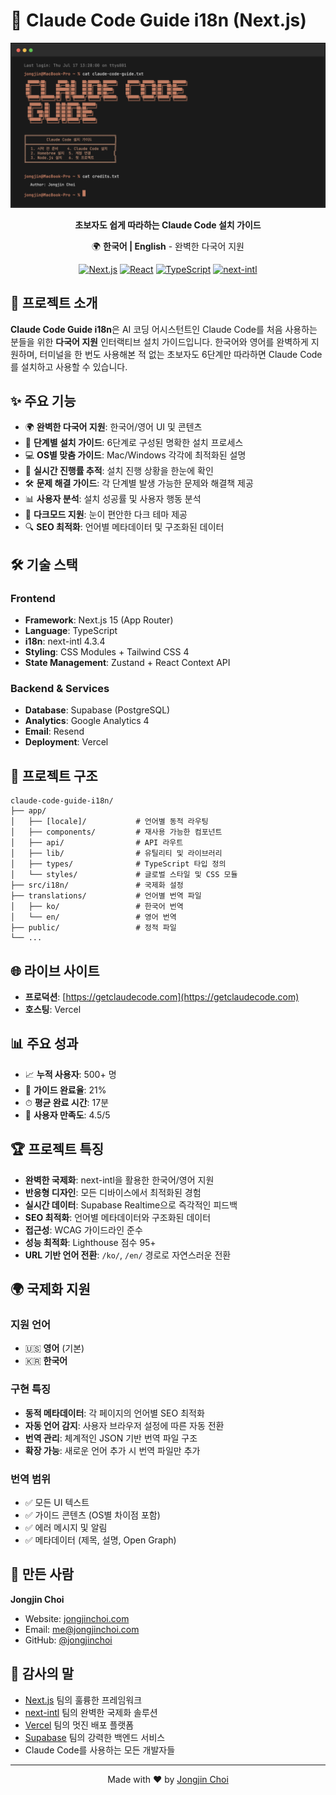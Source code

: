 # 🚀 Claude Code Guide i18n (Next.js)

<div align="center">
  <img src="public/images/claude-code-guide-og.png" alt="Claude Code Guide" width="600" />
  
  **초보자도 쉽게 따라하는 Claude Code 설치 가이드**
  
  🌍 **한국어 | English** - 완벽한 다국어 지원
  
  [![Next.js](https://img.shields.io/badge/Next.js-15-black?logo=next.js)](https://nextjs.org/)
  [![React](https://img.shields.io/badge/React-19-blue?logo=react)](https://react.dev/)
  [![TypeScript](https://img.shields.io/badge/TypeScript-5-blue?logo=typescript)](https://www.typescriptlang.org/)
  [![next-intl](https://img.shields.io/badge/next--intl-4.3.4-green)](https://next-intl-docs.vercel.app/)
</div>

## 📖 프로젝트 소개

**Claude Code Guide i18n**은 AI 코딩 어시스턴트인 Claude Code를 처음 사용하는 분들을 위한 **다국어 지원** 인터랙티브 설치 가이드입니다. 한국어와 영어를 완벽하게 지원하며, 터미널을 한 번도 사용해본 적 없는 초보자도 6단계만 따라하면 Claude Code를 설치하고 사용할 수 있습니다.

## ✨ 주요 기능

- 🌍 **완벽한 다국어 지원**: 한국어/영어 UI 및 콘텐츠
- 🎯 **단계별 설치 가이드**: 6단계로 구성된 명확한 설치 프로세스
- 💻 **OS별 맞춤 가이드**: Mac/Windows 각각에 최적화된 설명
- 🔄 **실시간 진행률 추적**: 설치 진행 상황을 한눈에 확인
- 🛠 **문제 해결 가이드**: 각 단계별 발생 가능한 문제와 해결책 제공
- 📊 **사용자 분석**: 설치 성공률 및 사용자 행동 분석
- 🌙 **다크모드 지원**: 눈이 편안한 다크 테마 제공
- 🔍 **SEO 최적화**: 언어별 메타데이터 및 구조화된 데이터

## 🛠 기술 스택

### Frontend
- **Framework**: Next.js 15 (App Router)
- **Language**: TypeScript
- **i18n**: next-intl 4.3.4
- **Styling**: CSS Modules + Tailwind CSS 4
- **State Management**: Zustand + React Context API

### Backend & Services
- **Database**: Supabase (PostgreSQL)
- **Analytics**: Google Analytics 4
- **Email**: Resend
- **Deployment**: Vercel

## 📁 프로젝트 구조

```
claude-code-guide-i18n/
├── app/
│   ├── [locale]/           # 언어별 동적 라우팅
│   ├── components/         # 재사용 가능한 컴포넌트
│   ├── api/                # API 라우트
│   ├── lib/                # 유틸리티 및 라이브러리
│   ├── types/              # TypeScript 타입 정의
│   └── styles/             # 글로벌 스타일 및 CSS 모듈
├── src/i18n/               # 국제화 설정
├── translations/           # 언어별 번역 파일
│   ├── ko/                 # 한국어 번역
│   └── en/                 # 영어 번역
├── public/                 # 정적 파일
└── ...
```

## 🌐 라이브 사이트

- **프로덕션**: [https://getclaudecode.com](https://getclaudecode.com)
- **호스팅**: Vercel

## 📊 주요 성과

- 📈 **누적 사용자**: 500+ 명
- 🎯 **가이드 완료율**: 21%
- ⏱ **평균 완료 시간**: 17분
- 💯 **사용자 만족도**: 4.5/5

## 🏆 프로젝트 특징

- **완벽한 국제화**: next-intl을 활용한 한국어/영어 지원
- **반응형 디자인**: 모든 디바이스에서 최적화된 경험
- **실시간 데이터**: Supabase Realtime으로 즉각적인 피드백
- **SEO 최적화**: 언어별 메타데이터와 구조화된 데이터
- **접근성**: WCAG 가이드라인 준수
- **성능 최적화**: Lighthouse 점수 95+
- **URL 기반 언어 전환**: `/ko/`, `/en/` 경로로 자연스러운 전환

## 🌍 국제화 지원

### 지원 언어
- 🇺🇸 **영어** (기본)
- 🇰🇷 **한국어**

### 구현 특징
- **동적 메타데이터**: 각 페이지의 언어별 SEO 최적화
- **자동 언어 감지**: 사용자 브라우저 설정에 따른 자동 전환
- **번역 관리**: 체계적인 JSON 기반 번역 파일 구조
- **확장 가능**: 새로운 언어 추가 시 번역 파일만 추가

### 번역 범위
- ✅ 모든 UI 텍스트
- ✅ 가이드 콘텐츠 (OS별 차이점 포함)
- ✅ 에러 메시지 및 알림
- ✅ 메타데이터 (제목, 설명, Open Graph)

## 👥 만든 사람

**Jongjin Choi**
- Website: [jongjinchoi.com](https://jongjinchoi.com)
- Email: me@jongjinchoi.com
- GitHub: [@jongjinchoi](https://github.com/jongjinchoi)

## 🙏 감사의 말

- [Next.js](https://nextjs.org/) 팀의 훌륭한 프레임워크
- [next-intl](https://next-intl-docs.vercel.app/) 팀의 완벽한 국제화 솔루션
- [Vercel](https://vercel.com/) 팀의 멋진 배포 플랫폼
- [Supabase](https://supabase.com/) 팀의 강력한 백엔드 서비스
- Claude Code를 사용하는 모든 개발자들

---

<div align="center">
  Made with ❤️ by <a href="https://github.com/jongjinchoi">Jongjin Choi</a>
</div>